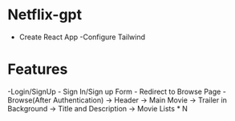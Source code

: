 # Netflix-gpt

- Create React App
  -Configure Tailwind

# Features

-Login/SignUp - Sign In/Sign up Form - Redirect to Browse Page
-Browse(After Authentication)
-> Header
-> Main Movie
-> Trailer in Background
-> Title and Description
-> Movie Lists \* N
